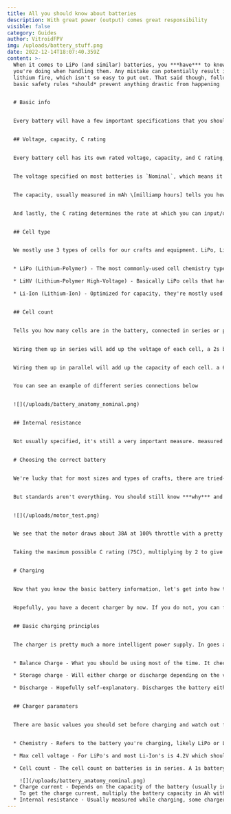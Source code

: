 ```yaml
---
title: All you should know about batteries
description: With great power (output) comes great responsibility
visible: false
category: Guides
author: VitroidFPV
img: /uploads/battery_stuff.png
date: 2022-12-14T18:07:40.359Z
content: >-
  When it comes to LiPo (and similar) batteries, you ***have*** to know what
  you're doing when handling them. Any mistake can potentially result in a
  lithium fire, which isn't so easy to put out. That said though, following
  basic safety rules *should* prevent anything drastic from happening


  # Basic info


  Every battery will have a few important specifications that you should look out for when buying/using/charging. I'll try to summarize it as best as I can


  ## Voltage, capacity, C rating


  Every battery cell has its own rated voltage, capacity, and C rating, these three are pretty much the most important specifications, usually written right on the battery and in the product specifications


  The voltage specified on most batteries is `Nominal`, which means it's like the average voltage throughout the whole voltage range. You'll most often see this listed as 3.7V for most batteries. There's also a `Maximum` and `Minimum` safe voltage. For 3.7V nominal batteries, that is 4.2V and 3.5V in that order. **You should not charge a cell over 4.2V** or it could go up in smoke. **You should not discharge it under 3.5V**, any lower will start to damage the internal chemistry


  The capacity, usually measured in mAh \[milliamp hours] tells you how much current you can draw for an hour until the battery is "empty" and needs to be re-charged. 2000mAh is 2A for one hour, 1A for two hours, or 20A for 1/10th of an hour


  And lastly, the C rating determines the rate at which you can input/output current. `C × Capacity [in Ah] = Current in/out` For charging, you should charge it at 1C, for a 2000mAh battery that would be 2A, 2C for 200mAh would be 4A, and so on. Most batteries should list the output current rate as around 70-120C. Anything above ~75C is technically impossible, so the higher values are often just marketing and/or different ways of measuring the current rate. Make sure to pick a battery that has a current output higher than the maximum draw of all 4 of your motors


  ## Cell type


  We mostly use 3 types of cells for our crafts and equipment. LiPo, LiHV, and Li-Ion


  * LiPo (Lithium-Polymer) - The most commonly-used cell chemistry type. Can be optimized for both capacity and current output, we're mostly using it for the latter. Usually flat rectangular cells. 4.2V max, 3.7 nominal, 3.5V min

  * LiHV (Lithium-Polymer High-Voltage) - Basically LiPo cells that have been tested not to explode when charged to higher voltages. This higher voltage range can give longer flight times or more power output. 4.35V max, 3.85V nominal, 3.5V min

  * Li-Ion (Lithium-Ion) - Optimized for capacity, they're mostly used for stuff that doesn't need as much current. Radios, goggles, or lightweight/current-efficient crafts. Usually cylindrical cells. Usually 4.2V max (with older cells it may be 4.1V, be careful), 3.7V nominal, 2.8-3V min


  ## Cell count


  Tells you how many cells are in the battery, connected in series or parallel. A 1s battery is just a singular cell, a 6s battery is 6 cells connected in series, and a 6s2p battery is 12 cells, 6 in series, 2 of those series packs in parallel


  Wiring them up in series will add up the voltage of each cell, a 2s battery will have a max voltage of 8.4V, 6s will be 25.2V


  Wiring them up in parallel will add up the capacity of each cell. a 6s2p 2000mAh battery will be made out of two 1000mAh 6s packs


  You can see an example of different series connections below


  ![](/uploads/battery_anatomy_nominal.png)


  ## Internal resistance


  Not usually specified, it's still a very important measure. measured in mΩ \[milliohms], it can be used as a rough estimate of battery health, the lower the better. Most modern chargers will measure it while charging, or have a separate mode for its measurement. Under 10mΩ is great, under 20mΩ is fine, above 20 isn't great, and you should retire the battery


  # Choosing the correct battery


  We're lucky that for most sizes and types of crafts, there are tried-and-true capacities and cell counts that work best. Say for example, on a 5" freestyle/race quad, you will ideally be running a 1000-1500mAh 6s battery that is rated at least for 75C of current output. Or for a toothpick, you will have a range of different cell counts, usually around 300-600mAh


  But standards aren't everything. You should still know ***why*** and ***how*** those values are selected. The main thing you should watch out for is the maximum current draw. The manufacturer should provide datasheets with motor tests that will show a maximum current draw **per motor.** Obviously, if they're in a quadcopter, you have to multiply that current rating by 4 for each motor to get the total. Let's say a typical 2207 1850kv motor from FlyFish RC that I recently [wrote about](https://vitroidfpv-sv.netlify.app/articles/news-flyfish-flash-volador#flash-motors)


  ![](/uploads/motor_test.png)


  We see that the motor draws about 38A at 100% throttle with a pretty generic 5.1" sized prop and a 6s battery. That gives us approximately 150A of total current draw. This may sound like a lot, but you're not likely to be at 100% throttle all the time, and most batteries can take up to double their C rating for a short period of time. 


  Taking the maximum possible C rating (75C), multiplying by 2 to give us 150C, and thus we need at least a 1000mAh battery to be able to output that 150A of current that's being drawn by the motors. You can of course pick a higher C-rated battery, but as said earlier, anything above ~75C is usually just for marketing. You can also go up in capacity, but there are diminishing returns with extra weight


  # Charging


  Now that you know the basic battery information, let's get into how to charge them without starting a fire. Battery misuse (especially during charging) can easily and very quickly result in a lot of damage. Knowing what you're doing is very important


  Hopefully, you have a decent charger by now. If you do not, you can find a list of some decent ones here (if I remember to put in the link). So, let's get into the basics:


  ## Basic charging principles


  The charger is pretty much a more intelligent power supply. In goes a regulated 12-24V from a PSU, and out goes at a set voltage with a set current until the battery is at the set voltage. But you should know that there are a few charging modes that you will inevitably use:


  * Balance Charge - What you should be using most of the time. It checks every cell using the balance plug of the battery and charges each one to the set voltage. A non-balanced battery is a dangerous battery

  * Storage charge - Will either charge or discharge depending on the voltage of the cell to get it down to the set storage voltage. The storage voltage is often times equal to the nominal voltage (3.7V) and is used to preserve the life of the battery

  * Discharge - Hopefully self-explanatory. Discharges the battery either to a set minimum voltage or until 0V to practically kill it. Useful for safely getting rid of old batteries


  ## Charger paramaters


  There are basic values you should set before charging and watch out for during charging. Some of these may be repeated from the battery info section, but specified for charging:


  * Chemistry - Refers to the battery you're charging, likely LiPo or Li-Ion, or some other exotic battery you may want to charge

  * Max cell voltage - For LiPo's and most Li-Ion's is 4.2V which should be the default on the charger. The voltage most often printed on batteries is the nominal voltage, but you don't want to enter this as the max cell voltage. It wouldn't cause any harm, but you'd end up with a half-full battery

  * Cell count - The cell count on batteries is in series. A 1s battery has only one cell, 6s has 6 cells, and so on. This is what you enter as the Cell count. See the image below once again for a simple explanation of series connection and its effects on voltage

    ![](/uploads/battery_anatomy_nominal.png)
  * Charge current - Depends on the capacity of the battery (usually in mAh) and the C rate. Also above for the battery info, but I'll throw it here too, specifically for charging: \
    To get the charge current, multiply the battery capacity in Ah with the C rate (ideally use 1C, but you can go higher if time constrained). A 1300mAh battery at 1C will be charged at 1.3A (1.3 × 1), at 2C it'll be 2.6A (1.3 × 2), etc...
  * Internal resistance - Usually measured while charging, some chargers may have a dedicated IR measuring mode. Used as a rough estimate of battery health - Under 10mΩ is great, under 20mΩ is fine, above 20 isn't great, and you should retire the battery
---
```

